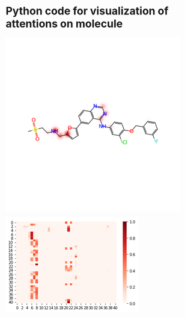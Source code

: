 # Python code for visualization of attentions on molecule

![image](https://github.com/BonilKoo/Molecule_Attention_Visualization/blob/main/image2.png)

![image](https://github.com/BonilKoo/Molecule_Attention_Visualization/blob/main/image1.png)
